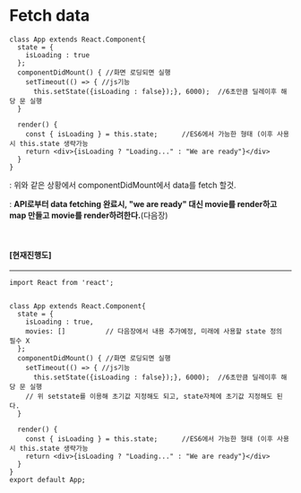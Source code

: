 # Fetch data

```react
class App extends React.Component{
  state = {
    isLoading : true
  };
  componentDidMount() { //화면 로딩되면 실행
    setTimeout(() => { //js기능
      this.setState({isLoading : false});}, 6000);  //6초만큼 딜레이후 해당 문 실행
  }

  render() {
    const { isLoading } = this.state;      //ES6에서 가능한 형태 (이후 사용시 this.state 생략가능
    return <div>{isLoading ? "Loading..." : "We are ready"}</div>
  }
}
```

: 위와 같은 상황에서 componentDidMount에서 data를 fetch 할것.

: **API로부터 data fetching 완료시, "we are ready" 대신 movie를 render하고 map 만들고 movie를 render하려한다.**(다음장)

<br>

#### [현재진행도]

------

```react
import React from 'react';


class App extends React.Component{
  state = {
    isLoading : true,
    movies: []          // 다음장에서 내용 추가예정, 미래에 사용할 state 정의 필수 X
  };
  componentDidMount() { //화면 로딩되면 실행
    setTimeout(() => { //js기능
      this.setState({isLoading : false});}, 6000);  //6초만큼 딜레이후 해당 문 실행
    // 위 setstate를 이용해 초기값 지정해도 되고, state자체에 초기값 지정해도 된다.
  }

  render() {
    const { isLoading } = this.state;      //ES6에서 가능한 형태 (이후 사용시 this.state 생략가능
    return <div>{isLoading ? "Loading..." : "We are ready"}</div>
  }
}
export default App;
```






